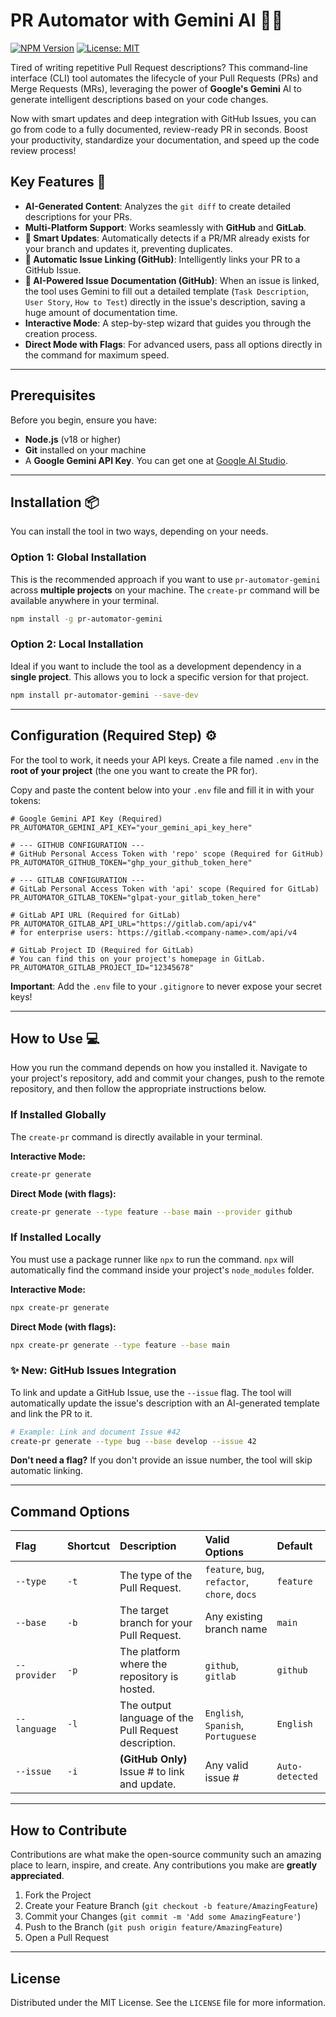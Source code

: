 # PR Automator with Gemini AI 🤖✨

[![NPM Version](https://img.shields.io/npm/v/pr-automator-gemini.svg)](https://www.npmjs.com/package/pr-automator-gemini)
[![License: MIT](https://img.shields.io/badge/License-MIT-yellow.svg)](https://opensource.org/licenses/MIT)

Tired of writing repetitive Pull Request descriptions? This command-line interface (CLI) tool automates the lifecycle of your Pull Requests (PRs) and Merge Requests (MRs), leveraging the power of **Google's Gemini** AI to generate intelligent descriptions based on your code changes.

Now with smart updates and deep integration with GitHub Issues, you can go from code to a fully documented, review-ready PR in seconds. Boost your productivity, standardize your documentation, and speed up the code review process\!

## Key Features 🚀

- **AI-Generated Content**: Analyzes the `git diff` to create detailed descriptions for your PRs.
- **Multi-Platform Support**: Works seamlessly with **GitHub** and **GitLab**.
- **🔄 Smart Updates**: Automatically detects if a PR/MR already exists for your branch and updates it, preventing duplicates.
- **🔗 Automatic Issue Linking (GitHub)**: Intelligently links your PR to a GitHub Issue.
- **📝 AI-Powered Issue Documentation (GitHub)**: When an issue is linked, the tool uses Gemini to fill out a detailed template (`Task Description`, `User Story`, `How to Test`) directly in the issue's description, saving a huge amount of documentation time.
- **Interactive Mode**: A step-by-step wizard that guides you through the creation process.
- **Direct Mode with Flags**: For advanced users, pass all options directly in the command for maximum speed.

---

## Prerequisites

Before you begin, ensure you have:

- **Node.js** (v18 or higher)
- **Git** installed on your machine
- A **Google Gemini API Key**. You can get one at [Google AI Studio](https://aistudio.google.com/app/apikey).

---

## Installation 📦

You can install the tool in two ways, depending on your needs.

### Option 1: Global Installation

This is the recommended approach if you want to use `pr-automator-gemini` across **multiple projects** on your machine. The `create-pr` command will be available anywhere in your terminal.

```bash
npm install -g pr-automator-gemini
```

### Option 2: Local Installation

Ideal if you want to include the tool as a development dependency in a **single project**. This allows you to lock a specific version for that project.

```bash
npm install pr-automator-gemini --save-dev
```

---

## Configuration (Required Step) ⚙️

For the tool to work, it needs your API keys. Create a file named `.env` in the **root of your project** (the one you want to create the PR for).

Copy and paste the content below into your `.env` file and fill it in with your tokens:

```env
# Google Gemini API Key (Required)
PR_AUTOMATOR_GEMINI_API_KEY="your_gemini_api_key_here"

# --- GITHUB CONFIGURATION ---
# GitHub Personal Access Token with 'repo' scope (Required for GitHub)
PR_AUTOMATOR_GITHUB_TOKEN="ghp_your_github_token_here"

# --- GITLAB CONFIGURATION ---
# GitLab Personal Access Token with 'api' scope (Required for GitLab)
PR_AUTOMATOR_GITLAB_TOKEN="glpat-your_gitlab_token_here"

# GitLab API URL (Required for GitLab)
PR_AUTOMATOR_GITLAB_API_URL="https://gitlab.com/api/v4"
# for enterprise users: https://gitlab.<company-name>.com/api/v4

# GitLab Project ID (Required for GitLab)
# You can find this on your project's homepage in GitLab.
PR_AUTOMATOR_GITLAB_PROJECT_ID="12345678"
```

**Important**: Add the `.env` file to your `.gitignore` to never expose your secret keys\!

---

## How to Use 💻

How you run the command depends on how you installed it. Navigate to your project's repository, add and commit your changes, push to the remote repository, and then follow the appropriate instructions below.

### If Installed Globally

The `create-pr` command is directly available in your terminal.

**Interactive Mode:**

```bash
create-pr generate
```

**Direct Mode (with flags):**

```bash
create-pr generate --type feature --base main --provider github
```

### If Installed Locally

You must use a package runner like `npx` to run the command. `npx` will automatically find the command inside your project's `node_modules` folder.

**Interactive Mode:**

```bash
npx create-pr generate
```

**Direct Mode (with flags):**

```bash
npx create-pr generate --type feature --base main
```

### ✨ New: GitHub Issues Integration

To link and update a GitHub Issue, use the `--issue` flag. The tool will automatically update the issue's description with an AI-generated template and link the PR to it.

```bash
# Example: Link and document Issue #42
create-pr generate --type bug --base develop --issue 42
```

**Don't need a flag?** If you don't provide an issue number, the tool will skip automatic linking.

---

## Command Options

| Flag         | Shortcut | Description                                          | Valid Options                                 | Default         |
| :----------- | :------- | :--------------------------------------------------- | :-------------------------------------------- | :-------------- |
| `--type`     | `-t`     | The type of the Pull Request.                        | `feature`, `bug`, `refactor`, `chore`, `docs` | `feature`       |
| `--base`     | `-b`     | The target branch for your Pull Request.             | Any existing branch name                      | `main`          |
| `--provider` | `-p`     | The platform where the repository is hosted.         | `github`, `gitlab`                            | `github`        |
| `--language` | `-l`     | The output language of the Pull Request description. | `English`, `Spanish`, `Portuguese`            | `English`       |
| `--issue`    | `-i`     | **(GitHub Only)** Issue \# to link and update.       | Any valid issue \#                            | `Auto-detected` |

---

## How to Contribute

Contributions are what make the open-source community such an amazing place to learn, inspire, and create. Any contributions you make are **greatly appreciated**.

1.  Fork the Project
2.  Create your Feature Branch (`git checkout -b feature/AmazingFeature`)
3.  Commit your Changes (`git commit -m 'Add some AmazingFeature'`)
4.  Push to the Branch (`git push origin feature/AmazingFeature`)
5.  Open a Pull Request

---

## License

Distributed under the MIT License. See the `LICENSE` file for more information.
